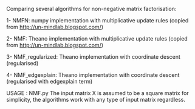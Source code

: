 Comparing several algorithms for non-negative matrix factorisation:

1- NMFN: numpy implementation with multiplicative update rules (copied from http://un-mindlab.blogspot.com/)

2- NMF: Theano implementation with multiplicative update rules (copied from http://un-mindlab.blogspot.com/)

3- NMF_regularized: Theano implementation with coordinate descent (regularised)

4- NMF_edgexplain: Theano implementation with coordinate descent (regularised with edgexplain term)



USAGE : NMF.py <matrixDim> <latentFactors> <iter>
The input matrix X is assumed to be a square matrix for simplicity, the algorithms work with any type of input matrix regardless.







